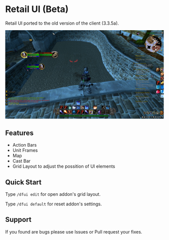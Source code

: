 # Retail UI (Beta)

Retail UI ported to the old version of the client (3.3.5a).

![Preview](media/RUI-2.png)

## Features

- Action Bars
- Unit Frames
- Map
- Cast Bar
- Grid Layout to adjust the possition of UI elements

## Quick Start

Type ``/dfui edit`` for open addon's grid layout.

Type ``/dfui default`` for reset addon's settings.

## Support

If you found are bugs please use Issues or Pull request your fixes.